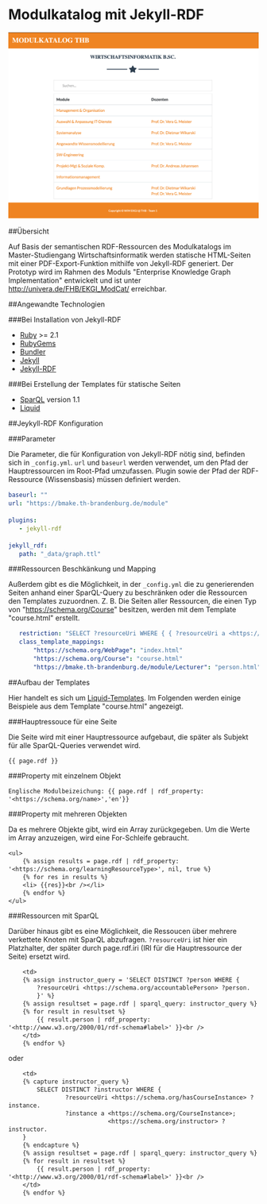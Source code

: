 # Modulkatalog mit Jekyll-RDF

![modulkatalog collage](https://github.com/adamthb/Jekyll-RDF/blob/master/home.png)

##Übersicht

Auf Basis der semantischen RDF-Ressourcen des Modulkatalogs im Master-Studiengang Wirtschaftsinformatik werden statische HTML-Seiten mit einer PDF-Export-Funktion mithilfe von Jekyll-RDF generiert. Der Prototyp wird im Rahmen des Moduls "Enterprise Knowledge Graph Implementation" entwickelt und ist unter <http://univera.de/FHB/EKGI_ModCat/> erreichbar.

##Angewandte Technologien

###Bei Installation von Jekyll-RDF

- [Ruby](https://www.ruby-lang.org/) >= 2.1
- [RubyGems](https://rubygems.org/)
- [Bundler](https://bundler.io/)
- [Jekyll](https://jekyllrb.com/)
- [Jekyll-RDF](https://github.com/white-gecko/JekyllRDF-Tutorial/)


###Bei Erstellung der Templates für statische Seiten

- [SparQL](https://www.w3.org/TR/sparql11-overview/) version 1.1
- [Liquid](https://shopify.github.io/liquid/)


##Jeykyll-RDF Konfiguration

###Parameter

Die Parameter, die für Konfiguration von Jekyll-RDF nötig sind, befinden sich in `_config.yml`. `url` und `baseurl` werden verwendet, um den Pfad der Hauptressourcen im Root-Pfad umzufassen. Plugin sowie der Pfad der RDF-Ressource (Wissensbasis) müssen definiert werden.

```yaml
baseurl: ""
url: "https://bmake.th-brandenburg.de/module"

plugins:
   - jekyll-rdf

jekyll_rdf:
   path: "_data/graph.ttl"

```

###Ressourcen Beschkänkung und Mapping

Außerdem gibt es die Möglichkeit, in der `_config.yml` die zu generierenden Seiten anhand einer SparQL-Query zu beschränken oder die Ressourcen den Templates zuzuordnen. Z. B. Die Seiten aller Ressourcen, die einen Typ von "https://schema.org/Course" besitzen, werden mit dem Template "course.html" erstellt.

```yaml
   restriction: "SELECT ?resourceUri WHERE { { ?resourceUri a <https://schema.org/Course> . } UNION  { ?resourceUri a <https://schema.org/WebPage> } UNION { ?resourceUri a <https://bmake.th-brandenburg.de/module/Lecturer>.}}"
   class_template_mappings:
       "https://schema.org/WebPage": "index.html"
       "https://schema.org/Course": "course.html"
       "https://bmake.th-brandenburg.de/module/Lecturer": "person.html"

```

##Aufbau der Templates

Hier handelt es sich um [Liquid-Templates](https://shopify.github.io/liquid/). Im Folgenden werden einige Beispiele aus dem Template "course.html" angezeigt.

###Hauptressouce für eine Seite

Die Seite wird mit einer Hauptressource aufgebaut, die später als Subjekt für alle SparQL-Queries verwendet wird.

    {{ page.rdf }}

###Property mit einzelnem Objekt

```
Englische Modulbeizeichung: {{ page.rdf | rdf_property: '<https://schema.org/name>','en'}}
```

###Property mit mehreren Objekten

Da es mehrere Objekte gibt, wird ein Array zurückgegeben. Um die Werte im Array anzuzeigen, wird eine For-Schleife gebraucht.
```
<ul>
	{% assign results = page.rdf | rdf_property: '<https://schema.org/learningResourceType>', nil, true %}
	{% for res in results %}
	<li> {{res}}<br /></li>
	{% endfor %}
</ul>
```

###Ressourcen mit SparQL

Darüber hinaus gibt es eine Möglichkeit, die Ressoucen über mehrere verkettete Knoten mit SparQL abzufragen. `?resourceUri` ist hier ein Platzhalter, der später durch page.rdf.iri (IRI für die Hauptressource der Seite) ersetzt wird.

```
	<td>
	{% assign instructor_query = 'SELECT DISTINCT ?person WHERE {
        ?resourceUri <https://schema.org/accountablePerson> ?person.
        }' %}
	{% assign resultset = page.rdf | sparql_query: instructor_query %}
	{% for result in resultset %}
    	{{ result.person | rdf_property: '<http://www.w3.org/2000/01/rdf-schema#label>' }}<br />
	</td>
	{% endfor %}
```

oder 

```
	<td>
    {% capture instructor_query %}
    	SELECT DISTINCT ?instructor WHERE {
    			?resourceUri <https://schema.org/hasCourseInstance> ?instance.
				?instance a <https://schema.org/CourseInstance>;
							<https://schema.org/instructor> ?instructor.
    }
    {% endcapture %}
	{% assign resultset = page.rdf | sparql_query: instructor_query %}
	{% for result in resultset %}
    	{{ result.person | rdf_property: '<http://www.w3.org/2000/01/rdf-schema#label>' }}<br />
	</td>
	{% endfor %}
```








